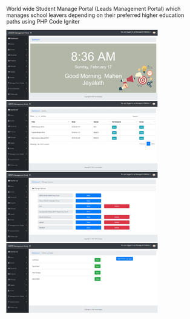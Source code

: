 World wide Student Manage Portal (Leads Management Portal) which manages school leavers depending on their preferred higher education paths using PHP Code Igniter
<br>
<p float="left">
  <img src="https://github.com/KasunDissanayake94/Call_Center/blob/master/Dashboard.JPG" width="400"/>
  <img src="https://github.com/KasunDissanayake94/Call_Center/blob/master/Events.JPG" width="400"  /> 
  <img src="https://github.com/KasunDissanayake94/Call_Center/blob/master/Forms.JPG" width="400" />
  <img src="https://github.com/KasunDissanayake94/Call_Center/blob/master/Follow-ups.JPG" width="400" />
  
</p>
